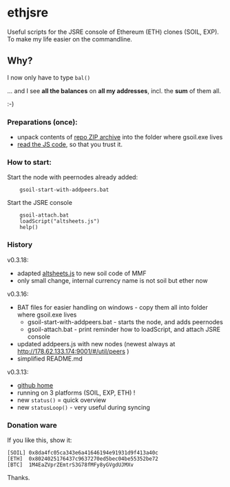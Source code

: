 # ethjsre
Useful scripts for the JSRE console of Ethereum (ETH) clones (SOIL, EXP). To make my life easier on the commandline. 

## Why?
I now only have to type     ``bal()``

... and I see **all the balances** on **all my addresses**, incl. the **sum** of them all.

:-)


### Preparations (once):

* unpack contents of [repo ZIP archive](https://github.com/altsheets/ethjsre/archive/master.zip) into the folder where gsoil.exe lives
* [read the JS code](https://github.com/altsheets/ethjsre/blob/master/altsheets.js), so that you trust it.


### How to start:

Start the node with peernodes already added:

        gsoil-start-with-addpeers.bat


Start the JSRE console
        
        gsoil-attach.bat
        loadScript("altsheets.js")
        help()


### History 

v0.3.18:
* adapted [altsheets.js](altsheets.js) to new soil code of MMF
* only small change, internal currency name is not soil but ether now

v0.3.16:
* BAT files for easier handling on windows - copy them all into folder where gsoil.exe lives
  * gsoil-start-with-addpeers.bat - starts the node, and adds peernodes
  * gsoil-attach.bat - print reminder how to loadScript, and attach JSRE console
* updated addpeers.js with new nodes (newest always at http://178.62.133.174:9001/#/util/peers ) 
* simplified README.md

v0.3.13:
* [github home](https://github.com/altsheets/ethjsre)
* running on 3 platforms (SOIL, EXP, ETH) !
* new ``status()`` = quick overview
* new ``statusLoop()`` - very useful during syncing


### Donation ware
If you like this, show it:
    
    [SOIL] 0x8da4fc05ca343e6a41646194e91931d9f413a40c  
    [ETH]  0x8024025176437c9637270ed5bec04be55352be72  
    [BTC]  1M4EaZVprZEmtrS3G78fMFy8yGVgdUJMXv  
Thanks.


